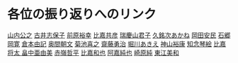 # 各位の振り返りへのリンク

<a href="https://github.com/wp15000/daily/furikaeri.md">山内公之</a>
<a href="https://github.com/wp15001/daily/furikaeri.md">古井志保子</a>
<a href="https://github.com/wp15002/daily/furikaeri.md">前原裕幸</a>
<a href="https://github.com/wp15003/daily/furikaeri.md">比嘉共彦</a>
<a href="https://github.com/wp15004/daily/furikaeri.md">瑞慶山君子</a>
<a href="https://github.com/wp15005/daily/furikaeri.md">久銘次あかね</a>
<a href="https://github.com/wp15006/daily/furikaeri.md">岡田安民</a>
<a href="https://github.com/wp15007/daily/furikaeri.md">石郷岡寛</a>
<a href="https://github.com/wp15008/daily/furikaeri.md">倉本由記</a>
<a href="https://github.com/wp15009/daily/furikaeri.md">奥間朝文</a>
<a href="https://github.com/wp15010/daily/furikaeri.md">菊池喜之</a>
<a href="https://github.com/wp15011/daily/furikaeri.md">齋藤勇治</a>
<a href="https://github.com/wp15012/daily/furikaeri.md">堀川あきえ</a>
<a href="https://github.com/wp15013/daily/furikaeri.md">神山裕康</a>
<a href="https://github.com/wp15014/daily/furikaeri.md">知念琴絵</a>
<a href="https://github.com/wp15015/daily/furikaeri.md">比嘉将太 </a>
<a href="https://github.com/wp15016/daily/furikaeri.md">畠中亜由美</a>
<a href="https://github.com/wp15017/daily/furikaeri.md">赤嶺哲平</a>
<a href="https://github.com/wp15018/daily/furikaeri.md">比嘉和也</a>
<a href="https://github.com/wp15019/daily/furikaeri.md">阿嘉純也</a>
<a href="https://github.com/wp15020/daily/furikaeri.md">崎原純</a>
<a href="https://github.com/wp15021/daily/furikaeri.md">東江美和</a>
